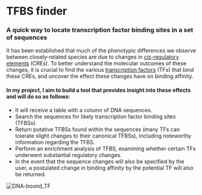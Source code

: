 # TFBS finder
### A quick way to locate transcription factor binding sites in a set of sequences

It has been established that much of the phenotypic differences we observe between closely-related species are due to changes in [*cis*-regulatory elements](https://en.wikipedia.org/wiki/Cis-regulatory_element) (CREs). To better understand the molecular outcomes of these changes, it is crucial to find the various [transcription factors](https://en.wikipedia.org/wiki/Transcription_factor) (TFs) that bind these CREs, and uncover the effect these changes have on binding affinity.

#### In my project, I aim to build a tool that provides insight into these effects and will do so as follows:
- It will receive a table with a column of DNA sequences.
- Search the sequences for likely transcription factor binding sites (TFBSs).
- Return putative TFBSs found within the sequences (many TFs can tolerate slight changes to their canonical TFBSs), including noteworthy information regarding the TFBS.
- Perform an enrichment analysis of TFBS, examining whether certain TFs underwent substantial regulatory changes.
- In the event that the sequence changes will also be specified by the user, a postulated change in binding affinity by the potential TF will also be returned.


![DNA-bound_TF](image.png)